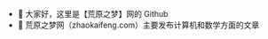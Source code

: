- 👋 大家好，这里是【荒原之梦】网的 Github
- 👀 荒原之梦网（zhaokaifeng.com）主要发布计算机和数学方面的文章

<!---
zhaokaifengcom/zhaokaifengcom is a ✨ special ✨ repository because its `README.md` (this file) appears on your GitHub profile.
You can click the Preview link to take a look at your changes.
--->

